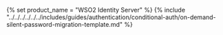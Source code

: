 {% set product_name = "WSO2 Identity Server" %}
{% include "../../../../../../includes/guides/authentication/conditional-auth/on-demand-silent-password-migration-template.md" %}